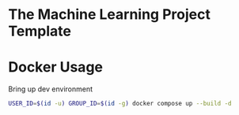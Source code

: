 # The Machine Learning Project Template 




# Docker Usage

Bring up dev environment 

```bash
USER_ID=$(id -u) GROUP_ID=$(id -g) docker compose up --build -d
```